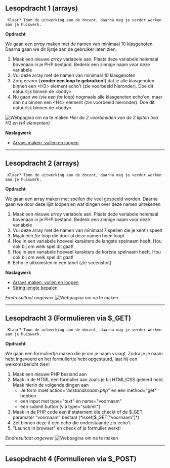 ## Lesopdracht 1 (arrays)

`` Klaar? Toon de uitwerking aan de docent, daarna mag je verder werken aan je huiswerk.``

**Opdracht**

We gaan een *array* maken met de namen van minimaal 10 klasgenoten. Daarna gaan we dit lijstje aan de gebruiker laten zien.

1. Maak een nieuwe *array* variabele aan. Plaats deze variabele helemaal bovenaan in je PHP bestand. Bedenk een zinnige naam voor deze variabele
2. Vul deze array met de namen van minimaal 10 klasgenoten
3. Zorg ervoor (**zonder een loop te gebruiken!**) dat je alle klasgenoten binnen een &lt;H3&gt; element echo't (zie voorbeeld hieronder). Doe dit natuurlijk binnen de &lt;body&gt;
4. Nu gaan we (via een *for* loop) nogmaals alle klasgenoten echo'en, maar dan nu binnen een &lt;H4&gt; element (zie voorbeeld hieronder). Doe dit natuurlijk binnen de &lt;body&gt;

![Webpagina om na te maken](https://raw.githubusercontent.com/ictacademiekw1c/opdrachten-repository/master/php/productie/afbeeldingen/Lesopdracht1.png)
*Hier de 2 voorbeelden van de 2 lijsten (via H3 en H4 elementen)*


**Naslagwerk**
- <a href="http://www.w3schools.com/php/php_arrays.asp" target="_blank">Arrays maken, vullen en loopen</a>

---

## Lesopdracht 2 (arrays)

`` Klaar? Toon de uitwerking aan de docent, daarna mag je verder werken aan je huiswerk.``

**Opdracht**

We gaan een array maken met spellen die veel gespeeld worden. Daarna gaan we door deze lijst loopen en wat dingen over deze namen uitrekenen

1. Maak een nieuwe *array* variabele aan. Plaats deze variabele helemaal bovenaan in je PHP bestand. Bedenk een zinnige naam voor deze variabele
2. Vul deze array met de namen van minimaal 7 spellen die je kent / speelt
3. Maak een *for* loop die door al deze namen heen loopt
4. Hou in een variabele hoeveel karakters de langste spelnaam heeft. Hou ook bij om welk spel dit gaat!
5. Hou in een variabele hoeveel karakters de kortste spelnaam heeft. Hou ook bij om welk spel dit gaat! 
6. Echo je uitkomsten in een tabel (zie sceenshot)

**Naslagwerk**
- <a href="http://www.w3schools.com/php/php_arrays.asp" target="_blank">Arrays maken, vullen en loopen</a>
- <a href="http://www.w3schools.com/php/func_string_strlen.asp" tabel="_blank">String lengte bepalen</a>

*Eindresultaat ongeveer*
![Webpagina om na te maken](https://raw.githubusercontent.com/ictacademiekw1c/opdrachten-repository/master/php/productie/afbeeldingen/Lesopdracht2.png)

---

## Lesopdracht 3 (Formulieren via $_GET)

`` Klaar? Toon de uitwerking aan de docent, daarna mag je verder werken aan je huiswerk.``

**Opdracht**

We gaan een formuliertje maken die je om je naam vraagt. Zodra je je naam hebt ingevoerd en het formuliertje hebt opgestuurd, laat hij een welkomsbericht zien!

1. Maak een nieuwe PHP bestand aan
2. Maak in de HTML een formulier aan zoals je bij HTML/CSS geleerd hebt. Maak hierin de volgende dingen aan
	- Je form moet action="*bestandsnaam.php*" en een method="get" hebben
	- een input met type="text" en name="voornaam"
	- een submit button (via type="submit")
3. Maak in de PHP code een if statement die checkt of de $_GET paramater "voornaam" bestaat (*isset($_GET["voornaam"]*)
4. Zet binnen deze if een echo die onderstaande zin echo't
5. "Launch in browser" en check of je formulier werkt!

*Eindresultaat ongeveer*
![Webpagina om na te maken](https://raw.githubusercontent.com/ictacademiekw1c/opdrachten-repository/master/php/productie/afbeeldingen/Lesopdracht2.png)

--- 

## Lesopdracht 4 (Formulieren via $_POST)
